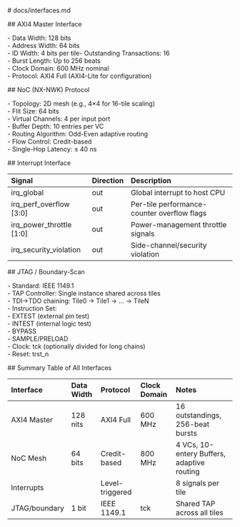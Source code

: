 \# docs/interfaces.md

\#\# AXI4 Master Interface

\- Data Width: 128 bits    
\- Address Width: 64 bits    
\- ID Width: 4 bits per tile- Outstanding Transactions: 16    
\- Burst Length: Up to 256 beats    
\- Clock Domain: 600 MHz nominal    
\- Protocol: AXI4 Full (AXI4-Lite for configuration)

\#\# NoC (NX-NWK) Protocol

\- Topology: 2D mesh (e.g., 4×4 for 16-tile scaling)    
\- Flit Size: 64 bits    
\- Virtual Channels: 4 per input port    
\- Buffer Depth: 10 entries per VC    
\- Routing Algorithm: Odd-Even adaptive routing    
\- Flow Control: Credit-based    
\- Single-Hop Latency: ≤ 40 ns  

\#\# Interrupt Interface

| Signal | Direction | Description |
| :---- | :---- | :---- |
| irq\_global | out | Global interrupt to host CPU   |
| irq\_perf\_overflow \[3:0\] | out | Per-tile performance-counter overflow flags |
| irq\_power\_throttle \[1:0\] | out | Power-management throttle signals |
| irq\_security\_violation  | out | Side-channel/security violation |

\#\# JTAG / Boundary-Scan

\- Standard: IEEE 1149.1    
\- TAP Controller: Single instance shared across tiles    
\- TDI→TDO chaining: Tile0 → Tile1 → … → TileN    
\- Instruction Set:    
  \- EXTEST (external pin test)    
  \- INTEST (internal logic test)    
  \- BYPASS    
  \- SAMPLE/PRELOAD    
\- Clock: tck (optionally divided for long chains)    
\- Reset: trst\_n  

\#\# Summary Table of All Interfaces

| Interface | Data Width | Protocol | Clock Domain | Notes |
| :---- | :---- | :---- | :---- | :---- |
| AXI4 Master | 128 nits | AXI4 Full | 600 MHz | 16 outstandings, 256-beat bursts |
| NoC Mesh | 64 bits | Credit-based | 800 MHz | 4 VCs, 10-entery Buffers, adaptive routing |
| Interrupts |  | Level-triggered |  | 8 signals per tile |
| JTAG/boundary | 1 bit | IEEE 1149.1 | tck | Shared TAP across all tiles |

